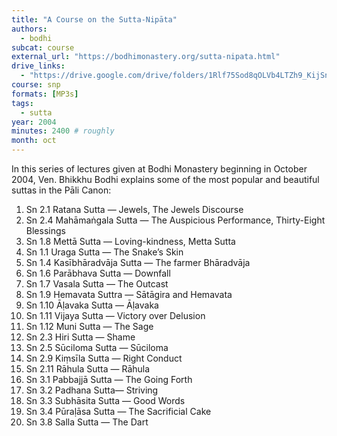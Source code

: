 ```yaml
---
title: "A Course on the Sutta-Nipāta"
authors:
  - bodhi
subcat: course
external_url: "https://bodhimonastery.org/sutta-nipata.html"
drive_links:
  - "https://drive.google.com/drive/folders/1Rlf75Sod8qOLVb4LTZh9_KijSncaKRH8"
course: snp
formats: [MP3s]
tags:
  - sutta
year: 2004
minutes: 2400 # roughly
month: oct
---
```


In this series of lectures given at Bodhi Monastery beginning in October 2004, Ven. Bhikkhu Bodhi explains some of the most popular and beautiful suttas in the Pāli Canon:

  1. Sn 2.1 Ratana Sutta — Jewels, The Jewels Discourse
  1. Sn 2.4 Mahāmaṅgala Sutta — The Auspicious Performance, Thirty-Eight Blessings
  1. Sn 1.8 Mettā Sutta — Loving-kindness, Metta Sutta
  1. Sn 1.1 Uraga Sutta — The Snake’s Skin
  1. Sn 1.4 Kasībhāradvāja Sutta — The farmer Bhāradvāja
  1. Sn 1.6 Parābhava Sutta — Downfall
  1. Sn 1.7 Vasala Sutta — The Outcast
  1. Sn 1.9 Hemavata Suttra — Sātāgira and Hemavata
  1. Sn 1.10 Āḷavaka Sutta — Āḷavaka
  1. Sn 1.11 Vijaya Sutta — Victory over Delusion
  1. Sn 1.12 Muni Sutta — The Sage
  1. Sn 2.3 Hiri Sutta — Shame
  1. Sn 2.5 Sūciloma Sutta — Sūciloma
  1. Sn 2.9 Kiṃsīla Sutta — Right Conduct
  1. Sn 2.11 Rāhula Sutta — Rāhula
  1. Sn 3.1 Pabbajjā Sutta — The Going Forth
  1. Sn 3.2 Padhana Sutta— Striving
  1. Sn 3.3 Subhāsita Sutta — Good Words
  1. Sn 3.4 Pūraḷāsa Sutta — The Sacrificial Cake
  1. Sn 3.8 Salla Sutta — The Dart
